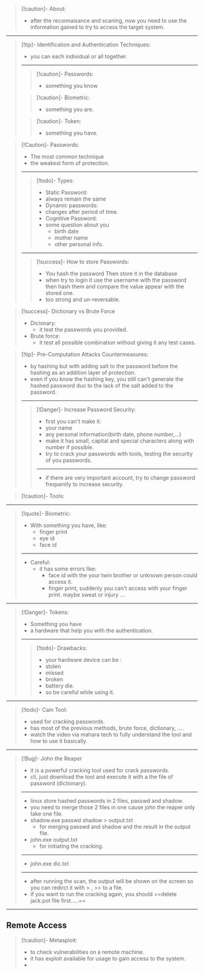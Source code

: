 >[!caution]- About:
>- after the reconnaisance and scaning, now you need to use the information gained to try to access the target system.

---

>[!tip]- Identification and Authentication Techniques:
>
>- you can each individual or all together.
>---
>>[!caution]- Passwords:
>>- something you know
>
>>[!caution]- Biometric:
>>- something you are.
>
>>[!caution]- Token:
>>- something you have.

>[!Caution]- Passwords:
>- The most common technique
>- the weakest form of protection.
>---
>>[!todo]- Types:
>>- Static Password:
>>	- always remain the same
>>- Dynamic passwords:
>>	- changes after period of time.
>>- Cognitive Password:
>>	- some question about you
>>		- birth date
>>		- mother name
>>		- other personal info.
>---
>>[!success]- How to store Passwords:
>>- You hash the password Then store it in the database
>>- when try to login it use the username with the password then hash them and compare the value appear with the stored one.
>>- too strong and un-reversable.

>[!success]- Dictionary vs Brute Force
>- Dicionary:
>	- it test the passwords you provided.
>- Brute force:
>	- it test all possible combination without giving it any test cases.

>[!tip]- Pre-Computation Attacks Countermeasures:
>- by hashing but with adding salt to the password before the hashing as an addition layer of protection.
>- even if you know the hashing key, you still can't generate the hashed password duo to the lack of the salt added to the password.
>---
>>[!Danger]- Increase Password Security:
>>- first you can't make it:
>>	- your name
>>	- any personal information(birth date, phone number,...)
>>- make it has small, capital and special characters along with number if possible.
>>- try to crack your passwords with tools, testing the security of you passwords.
>>---
>>- if there are very important account, try to change password frequently to increase security.

>[!caution]- Tools:

---

>[!quote]- Biometric:
>- With something you have, like:
>	- finger print
>	- eye id
>	- face id
>---
>- Careful:
>	- it has some errors like:
>		- face id with the your twin brother or unknown person could access it.
>		- finger print, suddenly you can't access with your finger print. maybe sweat or injury ...

---

>[!Danger]- Tokens:
>- Something you have
>- a hardware that help you with the authentication.
>---
>>[!todo]- Drawbacks:
>>- your hardware device can be :
>>	- stolen
>>	- missed
>>	- broken
>>	- battery die.
>>- so be careful while using it.

---

>[!todo]- Cain Tool:
>- used for cracking passwords.
>- has most of the previous methods, brute force, dictionary, ....
>- watch the video via mahara tech to fully understand the tool and how to use it basically.

---

>[!Bug]- John the Reaper
>- it is a powerful cracking tool used for crack passwords.
>- cli, just download the tool and execute it with a the file of password (dictionary).
>---
>- linux store hashed passwords in 2 files, passwd and shadow.
>- you need to merge those 2 files in one cause john the reaper only take one file.
>- shadow.exe passwd shadow > output.txt
>	- for merging passwd and shadow and the result in the output file.
>- john.exe output.txt
>	- for initiating the cracking.
>---
>- john.exe dic.txt
>---
>- after running the scan, the output will be shown on the screen so you can redirct it with > , >> to a file.
>- if you want to run the cracking again, you should ==delete jack.pot file first.....==

---
## Remote Access

>[!caution]- Metasploit:
>- to check vulnerabilities on a remote machine.
>- it has exploit available for usage to gain access to the system.
>- 




